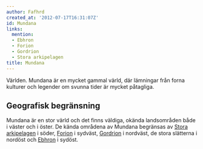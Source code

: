 ```yaml
---
author: Fafhrd
created_at: '2012-07-17T16:31:07Z'
id: Mundana
links:
  mention:
  - Ebhron
  - Forion
  - Gordrion
  - Stora arkipelagen
title: Mundana
---
```


Världen. Mundana är en mycket gammal värld, där lämningar från forna kulturer och legender om svunna
tider är mycket påtagliga.

Geografisk begränsning
----------------------

Mundana är en stor värld och det finns väldiga, okända landsområden både i väster och i öster. De
kända områdena av Mundana begränsas av [Stora arkipelagen] i söder, [Forion] i sydväst, [Gordrion] i
nordväst, de stora slätterna i nordöst och [Ebhron] i sydöst.

  [Stora arkipelagen]: Stora_arkipelagen
  [Forion]: Forion
  [Gordrion]: Gordrion
  [Ebhron]: Ebhron
